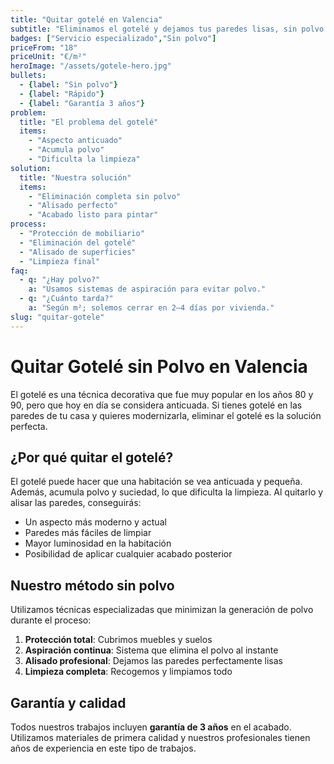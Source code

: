```yaml
---
title: "Quitar gotelé en Valencia"
subtitle: "Eliminamos el gotelé y dejamos tus paredes lisas, sin polvo y listas para pintar."
badges: ["Servicio especializado","Sin polvo"]
priceFrom: "18"
priceUnit: "€/m²"
heroImage: "/assets/gotele-hero.jpg"
bullets: 
  - {label: "Sin polvo"}
  - {label: "Rápido"}
  - {label: "Garantía 3 años"}
problem: 
  title: "El problema del gotelé"
  items: 
    - "Aspecto anticuado"
    - "Acumula polvo"
    - "Dificulta la limpieza"
solution: 
  title: "Nuestra solución"
  items: 
    - "Eliminación completa sin polvo"
    - "Alisado perfecto"
    - "Acabado listo para pintar"
process: 
  - "Protección de mobiliario"
  - "Eliminación del gotelé"
  - "Alisado de superficies"
  - "Limpieza final"
faq:
  - q: "¿Hay polvo?"
    a: "Usamos sistemas de aspiración para evitar polvo."
  - q: "¿Cuánto tarda?"
    a: "Según m²; solemos cerrar en 2–4 días por vivienda."
slug: "quitar-gotele"
---
```


# Quitar Gotelé sin Polvo en Valencia

El gotelé es una técnica decorativa que fue muy popular en los años 80 y 90, pero que hoy en día se considera anticuada. Si tienes gotelé en las paredes de tu casa y quieres modernizarla, eliminar el gotelé es la solución perfecta.

## ¿Por qué quitar el gotelé?

El gotelé puede hacer que una habitación se vea anticuada y pequeña. Además, acumula polvo y suciedad, lo que dificulta la limpieza. Al quitarlo y alisar las paredes, conseguirás:

- Un aspecto más moderno y actual
- Paredes más fáciles de limpiar
- Mayor luminosidad en la habitación
- Posibilidad de aplicar cualquier acabado posterior

## Nuestro método sin polvo

Utilizamos técnicas especializadas que minimizan la generación de polvo durante el proceso:

1. **Protección total**: Cubrimos muebles y suelos
2. **Aspiración continua**: Sistema que elimina el polvo al instante
3. **Alisado profesional**: Dejamos las paredes perfectamente lisas
4. **Limpieza completa**: Recogemos y limpiamos todo

## Garantía y calidad

Todos nuestros trabajos incluyen **garantía de 3 años** en el acabado. Utilizamos materiales de primera calidad y nuestros profesionales tienen años de experiencia en este tipo de trabajos.